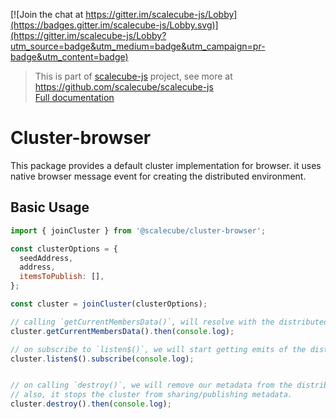 [![Join the chat at https://gitter.im/scalecube-js/Lobby](https://badges.gitter.im/scalecube-js/Lobby.svg)](https://gitter.im/scalecube-js/Lobby?utm_source=badge&utm_medium=badge&utm_campaign=pr-badge&utm_content=badge)

> This is part of [scalecube-js](https://github.com/scalecube/scalecube-js) project, see more at https://github.com/scalecube/scalecube-js  
> [Full documentation](http://scalecube.io/javascript-docs)

# Cluster-browser

This package provides a default cluster implementation for browser.
it uses native browser message event for creating the distributed environment.

## Basic Usage

```javascript
import { joinCluster } from '@scalecube/cluster-browser';

const clusterOptions = {
  seedAddress,
  address,
  itemsToPublish: [],
};

const cluster = joinCluster(clusterOptions);

// calling `getCurrentMembersData()`, will resolve with the distributed environment's latest state.
cluster.getCurrentMembersData().then(console.log); 

// on subscribe to `listen$()`, we will start getting emits of the distributed environment's latest state.
cluster.listen$().subscribe(console.log); 


// on calling `destroy()`, we will remove our metadata from the distributed environment. 
// also, it stops the cluster from sharing/publishing metadata.
cluster.destroy().then(console.log); 
```
